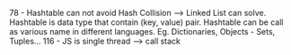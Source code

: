 78 - Hashtable can not avoid Hash Collision --> Linked List can solve.
Hashtable is data type that contain (key, value) pair. Hashtable can be call as various name in different languages.
Eg. Dictionaries, Objects - Sets, Tuples...
116 - JS is single thread --> call stack
